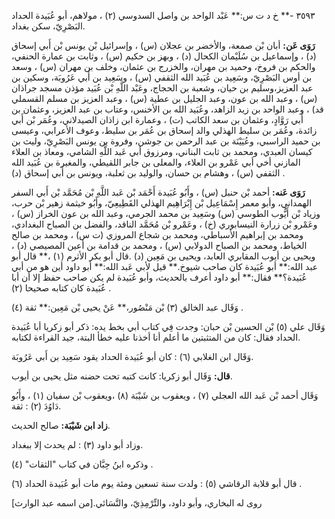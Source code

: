 ٣٥٩٣ -** خ د ت س:** عَبْد الواحد بن واصل السدوسي (٢) ، مولاهم، أبو عُبَيدة الحداد البَصْرِيّ، سكن بغداد.

**رَوَى عَن:** أبان بْن صمعة، والأخضر بن عجلان (س) ، وإسرائيل بْن يونس بْن أَبي إسحاق (د) ، وإسماعيل بن سُلَيْمان الكحال (د) ، وبهز بن حكيم (س) ، وثابت بن عمارة الحنفي، والحكم بن فروخ، وحميد بن مهران، والخزرج بن عثمان، وخلف بن مهران (س) ، وسعد بن أوس البَصْرِيّ، وسَعِيد بن عُبَيد الله الثقفي (س) ، وسَعِيد بن أَبي عَرُوبَة، وسكين بن عبد العزيز،وسليم بن حيان، وشعبة بن الحجاج، وعَبْد اللَّهِ بْن عُبَيد مؤذن مسجد جراذان (س) ، وعبد الله بن عون، وعبد الجليل بن عطية (س) ، وعبد العزيز بن مسلم القسملي قد) ، وعبد الواحد بن زيد الزاهد، وعُبَيد الله بن الأخنس، وعتاب بن عبد العزيز، وعثمان بن أَبي رَوَّادٍ، وعثمان بن سعد الكاتب (ت) ، وعمارة ابن زاذان الصيدلاني، وعُمَر بْن أَبي زائدة، وعُمَر بن سليط الهذلي والد إسحاق بن عُمَر بن سليط، وعوف الأعرابي، وعيسى بن حميد الراسبي، وعُيَيْنَة بن عبد الرحمن بن جوشن، وفروة بن يونس البَصْرِيّ، وليث بن كيسان العبدي، ومحمد بن ثابت البناني، ومرزوق أبي عَبد اللَّهِ الشامي، ومعاذ بن العلاء المازني أخي أبي عَمْرو بن العلاء، والمعلى بن جابر اللقيطي، والمغيرة بن عُبَيد الله الثقفي (س) ، وهشام بن حسان، والوليد بن ثعلبة، ويونس بن أَبي إسحاق (د) .

**رَوَى عَنه:** أحمد بْن حنبل (س) ، وأَبُو عُبَيدة أَحْمَد بْن عَبد اللَّهِ بْن مُحَمَّد بْن أَبي السفر الهمداني، وأبو معمر إِسْمَاعِيل بْن إِبْرَاهِيم الهذلي القَطِيعِيّ، وأَبُو خيثمة زهير بْن حرب، وزياد بْن أَيُّوب الطوسي (س) وسَعِيد بن محمد الجرمي، وعبد الله بن عون الخراز (س) ، وعَمْرو بْن زرارة النيسابوري (خ) ، وعَمْرو بْن مُحَمَّد الناقد، والفضل بن الصباح البغدادي، ومحمد بن إبراهيم الأسباطي، ومحمد بن شجاع المروزي (ت س) ، ومحمد بن صالح الخياط، ومحمد بن الصباح الدولابي (س) ، ومحمد بن قدامة بن أعين المصيصي (د) ، ويحيى بن أيوب المقابري العابد، ويحيى بن مَعِين (د) .قال أبو بكر الأثرم (١) ،** قال أبو عبد الله:** أبو عُبَيدة كان صاحب شيوخ.** قيل لأبي عَبد الله:** أبو داود أين هو من أبي عُبَيدة؟** فقال:** أبو داود أعرف بالحديث، وأبو عُبَيدة لم يكن صاحب حفظ إلا أن أبا عُبَيدة كان كتابه صحيحا (٢) .

وَقَال عبد الخالق (٣) بْن مَنْصُور،** عَنْ يحيى بْن مَعِين:** ثقة (٤) .

وَقَال علي (٥) بْن الحسين بْن حبان: وجدت فِي كتاب أبي بخط يده: ذكر أبو زكريا أبا عُبَيدة الحداد فقال: كان من المتثبتين ما أعلم أنا أخذنا عليه خطأ البتة، جيد القراءة لكتابه.

وَقَال ابن الغلابي (٦) : كان أبو عُبَيدة الحداد يقود سَعِيد بن أَبي عَرُوبَة.

**قال:** وَقَال أبو زكريا: كانت كتبه تحت حضنه مثل يحيى بن أيوب.

وَقَال أحمد بْن عَبد الله العجلي (٧) ، ويعقوب بن شَيْبَة (٨) ،ويعقوب بْن سفيان (١) ، وأَبُو دَاوُدَ (٢) : ثقة.

**زاد ابن شَيْبَة:** صالح الحديث.

وزاد أبو داود (٣) : لم يحدث إلا ببغداد.

وذكره ابنُ حِبَّان في كتاب "الثقات" (٤) .

قال أبو قلابة الرقاشي (٥) : ولدت سنة تسعين ومئة يوم مات أبو عُبَيدة الحداد (٦) .

روى له البخاري، وأبو داود، والتِّرْمِذِيّ، والنَّسَائي.[من اسمه عبد الوارث]